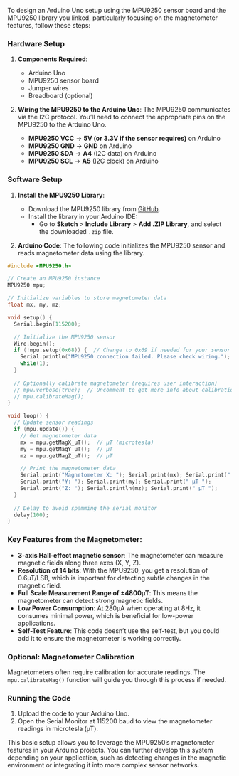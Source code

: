 To design an Arduino Uno setup using the MPU9250 sensor board and the MPU9250 library you linked, particularly focusing on the magnetometer features, follow these steps:

### Hardware Setup
1. **Components Required**:
   - Arduino Uno
   - MPU9250 sensor board
   - Jumper wires
   - Breadboard (optional)

2. **Wiring the MPU9250 to the Arduino Uno**:
   The MPU9250 communicates via the I2C protocol. You’ll need to connect the appropriate pins on the MPU9250 to the Arduino Uno.
   - **MPU9250 VCC** → **5V (or 3.3V if the sensor requires)** on Arduino
   - **MPU9250 GND** → **GND** on Arduino
   - **MPU9250 SDA** → **A4** (I2C data) on Arduino
   - **MPU9250 SCL** → **A5** (I2C clock) on Arduino

### Software Setup
1. **Install the MPU9250 Library**:
   - Download the MPU9250 library from [GitHub](https://github.com/hideakitai/MPU9250).
   - Install the library in your Arduino IDE:
     - Go to **Sketch** > **Include Library** > **Add .ZIP Library**, and select the downloaded `.zip` file.

2. **Arduino Code**:
   The following code initializes the MPU9250 sensor and reads magnetometer data using the library.

```cpp
#include <MPU9250.h>

// Create an MPU9250 instance
MPU9250 mpu;

// Initialize variables to store magnetometer data
float mx, my, mz;

void setup() {
  Serial.begin(115200);

  // Initialize the MPU9250 sensor
  Wire.begin();
  if (!mpu.setup(0x68)) {  // Change to 0x69 if needed for your sensor
    Serial.println("MPU9250 connection failed. Please check wiring.");
    while(1);
  }
  
  // Optionally calibrate magnetometer (requires user interaction)
  // mpu.verbose(true);  // Uncomment to get more info about calibration
  // mpu.calibrateMag();
}

void loop() {
  // Update sensor readings
  if (mpu.update()) {
    // Get magnetometer data
    mx = mpu.getMagX_uT();  // µT (microtesla)
    my = mpu.getMagY_uT();  // µT
    mz = mpu.getMagZ_uT();  // µT

    // Print the magnetometer data
    Serial.print("Magnetometer X: "); Serial.print(mx); Serial.print(" µT ");
    Serial.print("Y: "); Serial.print(my); Serial.print(" µT ");
    Serial.print("Z: "); Serial.println(mz); Serial.print(" µT ");
  }
  
  // Delay to avoid spamming the serial monitor
  delay(100);
}
```

### Key Features from the Magnetometer:
- **3-axis Hall-effect magnetic sensor**: The magnetometer can measure magnetic fields along three axes (X, Y, Z).
- **Resolution of 14 bits**: With the MPU9250, you get a resolution of 0.6µT/LSB, which is important for detecting subtle changes in the magnetic field.
- **Full Scale Measurement Range of ±4800µT**: This means the magnetometer can detect strong magnetic fields.
- **Low Power Consumption**: At 280µA when operating at 8Hz, it consumes minimal power, which is beneficial for low-power applications.
- **Self-Test Feature**: This code doesn’t use the self-test, but you could add it to ensure the magnetometer is working correctly.

### Optional: Magnetometer Calibration
Magnetometers often require calibration for accurate readings. The `mpu.calibrateMag()` function will guide you through this process if needed.

### Running the Code
1. Upload the code to your Arduino Uno.
2. Open the Serial Monitor at 115200 baud to view the magnetometer readings in microtesla (µT).

This basic setup allows you to leverage the MPU9250’s magnetometer features in your Arduino projects. You can further develop this system depending on your application, such as detecting changes in the magnetic environment or integrating it into more complex sensor networks.
